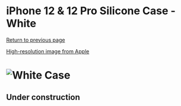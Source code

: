 # iPhone 12 & 12 Pro Silicone Case - White

[Return to previous page](/iphone_12)

[High-resolution image from Apple](https://store.storeimages.cdn-apple.com/8756/as-images.apple.com/is//MHL53?wid=4500&hei=4500&fmt=png)

# ![White Case](/everyphone/MHL53.png)

## Under construction
